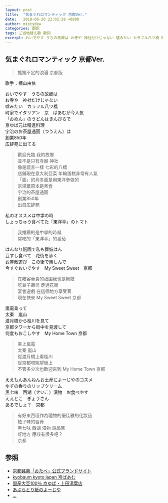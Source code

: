 ```yaml
---
layout: post
title:  "気まぐれロマンティック 京都Ver."
date:   2018-06-20 22:02:28 +0800
author: mistydew
categories: 翻訳
tags: ご当地替え歌 歌詞
excerpt: おいでやす うちの故郷は お寺や 神社だけじゃない 嘘みたい カラフル八ツ橋 町家でイタリアン 京 ばあむが今人気
---
```

## 気まぐれロマンティック 京都Ver.
> 搖擺不定的浪漫 京都版

歌手：横山由依

おいでやす　うちの故郷は<br>
お寺や　神社だけじゃない<br>
嘘みたい　カラフル八ツ橋<br>
町家でイタリアン　京　ばあむが今人気<br>
「おめん」のうどんはきんぴらで<br>
京ゆば元は精進料理<br>
宇治のお茶屋通圓（つうえん）は<br>
創業850年<br>
広辞苑に出てる

> 歡迎光臨 我的故鄉<br>
> 並不是只有寺廟 神社<br>
> 像是謊言一樣 七彩的八橋<br>
> 店鋪現在意大利亞菜 年輪蛋糕非常有人氣<br>
> 「面」的烏冬面是用東洋參做的<br>
> 京湯葉原本是素食<br>
> 宇治的茶屋通圓<br>
> 創業850年<br>
> 出自広辞苑

私のオススメは中学の時<br>
しょっちゅう食べてた「東洋亭」のトマト

> 我推薦的是中學的時候<br>
> 常吃的「東洋亭」的番茄

はんなり祇園で私も舞妓はん<br>
豆すし食べて　花街を歩く<br>
お座敷遊び　この街で楽しんで<br>
今すぐおいでやす　My Sweet Sweet　京都

> 在雍容華貴的祇園我也是舞妓<br>
> 吃豆子壽司 走過花街<br>
> 宴會遊戲 在這個地方享受著<br>
> 現在快來 My Sweet Sweet 京都

嵐電乗って<br>
太秦　嵐山<br>
渡月橋から桂川を見て<br>
京都タワーから街中を見渡して<br>
何度もおこしやす　My Home Town 京都

> 乘上嵐電<br>
> 太秦 嵐山<br>
> 從渡月橋上看桂川<br>
> 從京都塔眺望街上<br>
> 不管多少次也歡迎來到 My Home Town 京都

ええもんあんねんお土産によーじやのコスメ<br>
ゆずの香りのリップクリーム<br>
黑七味　西湖（せいこ）漬物　お食べやす<br>
ええとこ　ぎょうさん<br>
あるでしょ？　京都

> 有好東西哦作為禮物的優佳雅的化妝品<br>
> 柚子味的唇膏<br>
> 黑七味 西湖 漬物 請品嘗<br>
> 好地方 應該有很多吧？<br>
> 京都

## 参照
* [京都銘菓「おたべ」公式ブランドサイト](http://otabe.kyoto.jp)
* [kyobaum kyoto japan 京ばあむ](http://kyobaum.shop)
* [国産大豆100％ 京ゆば・上田湯葉店](http://www.ueda-yuba.co.jp)
* [あぶらとり紙のよーじや](http://www.yojiya.co.jp)
* [...](https://github.com/mistydew)
